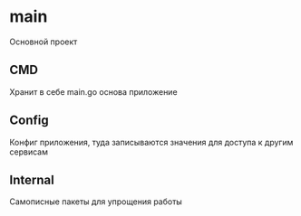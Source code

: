 # main
Основной проект

## CMD
Хранит в себе main.go основа приложение

## Config
Конфиг приложения, туда записываются значения для доступа к другим сервисам

## Internal 
Самописные пакеты для упрощения работы

